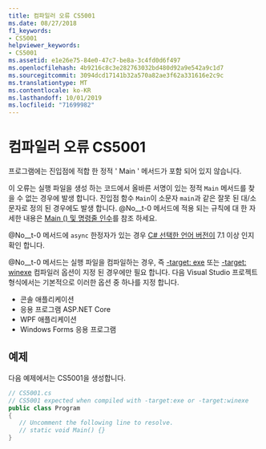 ```yaml
---
title: 컴파일러 오류 CS5001
ms.date: 08/27/2018
f1_keywords:
- CS5001
helpviewer_keywords:
- CS5001
ms.assetid: e1e26e75-84e0-47c7-be8a-3c4fd0d6f497
ms.openlocfilehash: 4b9216c8c3e282763032bd480d92a9e542a9c1d7
ms.sourcegitcommit: 3094dcd17141b32a570a82ae3f62a331616e2c9c
ms.translationtype: MT
ms.contentlocale: ko-KR
ms.lasthandoff: 10/01/2019
ms.locfileid: "71699982"
---
```

# <a name="compiler-error-cs5001"></a>컴파일러 오류 CS5001

프로그램에는 진입점에 적합 한 정적 ' Main ' 메서드가 포함 되어 있지 않습니다.

이 오류는 실행 파일을 생성 하는 코드에서 올바른 서명이 있는 정적 `Main` 메서드를 찾을 수 없는 경우에 발생 합니다. 진입점 함수 `Main`이 소문자 `main`과 같은 잘못 된 대/소문자로 정의 된 경우에도 발생 합니다. @No__t-0 메서드에 적용 되는 규칙에 대 한 자세한 내용은 [Main () 및 명령줄 인수](../programming-guide/main-and-command-args/index.md)를 참조 하세요.

@No__t-0 메서드에 `async` 한정자가 있는 경우 [ C# 선택한 언어 버전이](../language-reference/configure-language-version.md) 7.1 이상 인지 확인 합니다.

@No__t-0 메서드는 실행 파일을 컴파일하는 경우, 즉 [-target: exe](/dotnet/csharp/language-reference/compiler-options/target-exe-compiler-option) 또는 [-target: winexe](/dotnet/csharp/language-reference/compiler-options/target-winexe-compiler-option) 컴파일러 옵션이 지정 된 경우에만 필요 합니다. 다음 Visual Studio 프로젝트 형식에서는 기본적으로 이러한 옵션 중 하나를 지정 합니다.

- 콘솔 애플리케이션
- 응용 프로그램 ASP.NET Core
- WPF 애플리케이션
- Windows Forms 응용 프로그램

## <a name="example"></a>예제

다음 예제에서는 CS5001을 생성합니다.
  
```csharp
// CS5001.cs
// CS5001 expected when compiled with -target:exe or -target:winexe
public class Program
{
   // Uncomment the following line to resolve.
   // static void Main() {}
}
```  
